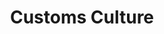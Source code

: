 ---
title: Customs Culture
longTitle: 'Customs, Culture'
tags:
- gccommon
relatedTerm:
- "[[Cultural heritage]]"
---